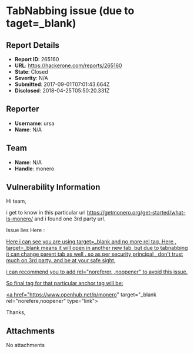 # TabNabbing issue (due to taget=_blank)

## Report Details
- **Report ID**: 265160
- **URL**: https://hackerone.com/reports/265160
- **State**: Closed
- **Severity**: N/A
- **Submitted**: 2017-09-01T07:01:43.664Z
- **Disclosed**: 2018-04-25T05:50:20.331Z

## Reporter
- **Username**: ursa
- **Name**: N/A

## Team
- **Name**: N/A
- **Handle**: monero

## Vulnerability Information
Hi team,

i get to know in this particular url 
https://getmonero.org/get-started/what-is-monero/ and i found one 3rd party url.

Issue lies Here :

<a href="https://www.openhub.net/p/monero" target="_blank">

Here i can see you are using target=_blank and no more rel tag.
Here , target=_blank means it will open in another new tab. but due to tabnabbing it can change parent tab as well .
so as per security principal , don't trust much on 3rd party. and be at your safe sight,

i can recommend you to add rel="noreferer, ,noopener" to avoid this issue.

So final tag for that particular anchor tag will be:

<a href="https://www.openhub.net/p/monero" target="_blank rel="norefere,noopener" type="link">

Thanks,

## Attachments
No attachments
